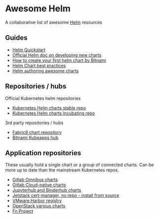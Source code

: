 Awesome Helm
============

A collaborative list of awesome [Helm](https://helm.sh) resources


Guides
------
* [Helm Quickstart](https://github.com/kubernetes/helm/blob/master/docs/quickstart.md)
* [Official Helm doc on developing new charts](https://docs.helm.sh/developing_charts/)
* [How to create your first helm chart by Bitnami](https://docs.bitnami.com/kubernetes/how-to/create-your-first-helm-chart/)
* [Helm Chart best practices](https://github.com/kubernetes/helm/tree/master/docs/chart_best_practices)
* [Helm authoring awesome charts](https://github.com/helm/helm-classic/blob/master/docs/awesome.md)

Repositories / hubs
-------------------
Official Kubernetes helm repositories

* [Kubernetes Helm charts stable repo](https://github.com/kubernetes/charts/tree/master/stable)
* [Kubernetes Helm charts incubating repo](https://github.com/kubernetes/charts/tree/master/incubator)

3rd party repositories / hubs

* [Fabric8 chart repository](https://fabric8.io/helm/)
* [Bitnami Kubeapps hub](https://hub.kubeapps.com/)

Application repositories
------------------------
These usually hold a single chart or a group of connected charts. Can be more up to date than the mainstream Kubernetes repos.

* [Gitlab Omnibus charts](https://charts.gitlab.io)
* [Gitlab Cloud-native charts](https://helm.gitlab.io/)
* [Jupyterhub and Binderhub charts](https://jupyterhub.github.io/helm-chart/)
* [Jetstack cert-manager, no repo - install from source](https://github.com/jetstack/cert-manager/releases)
* [VMware Harbor registry](https://github.com/vmware/harbor/tree/master/contrib/helm/harbor)
* [OpenStack various charts](https://github.com/openstack/openstack-helm)
* [Fn Project](https://github.com/fnproject/fn-helm)

